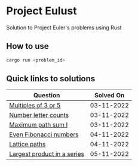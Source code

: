 # Project Eulust

Solution to Project Euler's problems using Rust

## How to use

```bash
cargo run <problem_id>
```

## Quick links to solutions

| Question                                                                                                                           | Solved On   |
| ---------------------------------------------------------------------------------------------------------------------------------- | ----------- |
| [Multiples of 3 or 5](https://github.com/nighostchris/project-eulust/blob/master/src/solution/p1.rs)                               | 03-11-2022  |
| [Number letter counts](https://github.com/nighostchris/project-eulust/blob/master/src/solution/p17.rs)                             | 03-11-2022  |
| [Maximum path sum I](https://github.com/nighostchris/project-eulust/blob/master/src/solution/p18.rs)                               | 03-11-2022  |
| [Even Fibonacci numbers](https://github.com/nighostchris/project-eulust/blob/master/src/solution/p2.rs)                            | 04-11-2022  |
| [Lattice paths](https://github.com/nighostchris/project-eulust/blob/master/src/solution/p15.rs)                                    | 04-11-2022  |
| [Largest product in a series](https://github.com/nighostchris/project-eulust/blob/master/src/solution/p8.rs)                       | 05-11-2022  |
